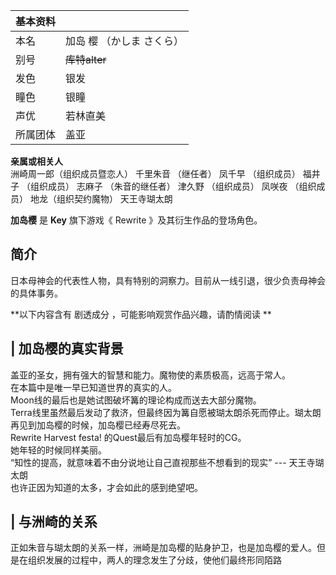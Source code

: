 |  **基本资料**  ||
|---|---|
|本名  |  加岛 樱 （かしま さくら）   |
|别号  |  ~~库特alter~~  |
|发色  |  银发   |
|瞳色  |  银瞳   |
|声优  |  若林直美   |
|所属团体  |  盖亚   |
**亲属或相关人**  
洲崎周一郎（组织成员暨恋人）  千里朱音  （继任者）  凤千早  （组织成员）  福井子  （组织成员）  志麻子  （朱音的继任者）  津久野
（组织成员）  凤咲夜  （组织成员）  地龙（组织契约魔物）  天王寺瑚太朗  
  
**加岛樱** 是 **Key** 旗下游戏《  Rewrite  》及其衍生作品的登场角色。

##  简介

日本母神会的代表性人物，具有特别的洞察力。目前从一线引退，很少负责母神会的具体事务。

**以下内容含有 剧透成分  ，可能影响观赏作品兴趣，请酌情阅读 **

|  加岛樱的真实背景  
---  
盖亚的圣女，拥有强大的智慧和能力。魔物使的素质极高，远高于常人。 </br> 在本篇中是唯一早已知道世界的真实的人。 </br>
Moon线的最后也是她试图破坏篝的理论构成而送去大部分魔物。 </br>
Terra线里虽然最后发动了救济，但最终因为篝自愿被瑚太朗杀死而停止。瑚太朗再见到加岛樱的时候，加岛樱已经寿尽死去。 </br> Rewrite
Harvest festa! 的Quest最后有加岛樱年轻时的CG。 </br> 她年轻的时候同样美丽。 </br>
“知性的提高，就意味着不由分说地让自己直视那些不想看到的现实” --- 天王寺瑚太朗 </br> 也许正因为知道的太多，才会如此的感到绝望吧。 </br>  
  
|  与洲崎的关系  
---  
正如朱音与瑚太朗的关系一样，洲崎是加岛樱的贴身护卫，也是加岛樱的爱人。但是在组织发展的过程中，两人的理念发生了分歧，使他们最终形同陌路 </br>

